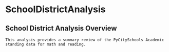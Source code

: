 # SchoolDistrictAnalysis

 ## School District Analysis Overview

    This analysis provides a summary review of the PyCitySchools Academic standing data for math and reading.
